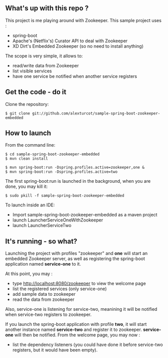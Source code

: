 What's up with this repo ?
-------------------
This project is me playing around with Zookeeper. This sample project uses :
* spring-boot
* Apache's (Netflix's) Curator API to deal with Zookeeper
* XD Dirt's Embedded Zookeeper (so no need to install anything)

The scope is very simple, it allows to:
* read/write data from Zookeeper
* list visible services
* have one service be notified when another service registers

Get the code - do it
-------------------
Clone the repository:

    $ git clone git://github.com/alexturcot/sample-spring-boot-zookeeper-embedded



How to launch
-------------------
From the command line:

    $ cd sample-spring-boot-zookeeper-embedded
    $ mvn clean install
    
    $ mvn spring-boot:run -Dspring.profiles.active=zookeeper,one &
    $ mvn spring-boot:run -Dspring.profiles.active=two
    
The first spring-boot:run is launched in the background, when you are done, you may kill it:

    $ sudo pkill -f sample-spring-boot-zookeeper-embedded
    
To launch inside an IDE:
* Import sample-spring-boot-zookeeper-embedded as a maven project
* launch LauncherServiceOneWithZookeeper
* launch LauncherServiceTwo

It's running - so what?
-------------------
Launching the project with profiles "zookeeper" and **one** will start an embedded Zookeeper server, as well as registering the spring-boot application named **service-one** to it.

At this point, you may :
* type [http://localhost:8080/zookeeper](http://localhost:8080/zookeeper) to view the welcome page
* list the registered services (only service-one)
* add sample data to zookeeper
* read the data from zookeeper

Also, service-one is listening for service-two, meanining it will be notified when service-two registers to zookeeper.

If you launch the spring-boot application with profile **two**, it will start another instance named **service-two** and register it to zookeeper. **service-one** will then be notified. From the welcome page, you may now :

* list the dependency listeners (you could have done it before service-two registers, but it would have been empty).
